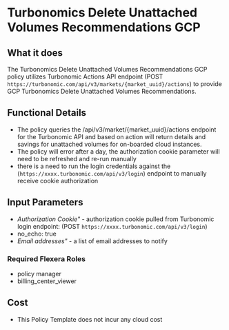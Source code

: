 # Turbonomics Delete Unattached Volumes Recommendations GCP

## What it does

The Turbonomics Delete Unattached Volumes Recommendations GCP policy utilizes Turbonomic Actions API endpoint (POST `https://turbonomic.com/api/v3/markets/{market_uuid}/actions`) to provide GCP Turbonomics Delete Unattached Volumes Recommendations.

## Functional Details

- The policy queries the /api/v3/market/{market_uuid}/actions endpoint for the Turbonomic API and based on action will return details and savings for unattached volumes for on-boarded cloud instances.
- The policy will error after a day, the authorization cookie parameter will need to be refreshed and re-run manually
- there is a need to run the login credentials against the (`https://xxxx.turbonomic.com/api/v3/login`) endpoint to manually receive cookie authorization

## Input Parameters

- *Authorization Cookie"* - authorization cookie pulled from Turbonomic login endpoint: (POST `https://xxxx.turbonomic.com/api/v3/login`)
- no_echo: true
- *Email addresses"* - a list of email addresses to notify

### Required Flexera Roles

- policy manager
- billing_center_viewer

## Cost

- This Policy Template does not incur any cloud cost
